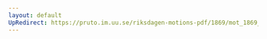 ```yaml
---
layout: default
UpRedirect: https://pruto.im.uu.se/riksdagen-motions-pdf/1869/mot_1869__ak__268/mot_1869__ak__268-001.pdf
---
```

